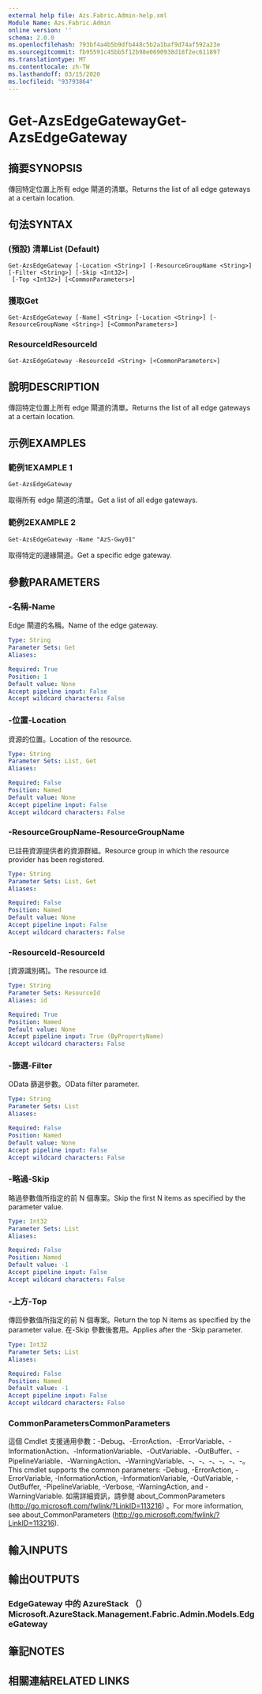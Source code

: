 ```yaml
---
external help file: Azs.Fabric.Admin-help.xml
Module Name: Azs.Fabric.Admin
online version: ''
schema: 2.0.0
ms.openlocfilehash: 793bf4a4b5b9dfb448c5b2a1baf9d74af592a23e
ms.sourcegitcommit: fb95591c45bb5f12b98e0690938d18f2ec611897
ms.translationtype: MT
ms.contentlocale: zh-TW
ms.lasthandoff: 03/15/2020
ms.locfileid: "93793864"
---
```

# <span data-ttu-id="0c93c-101">Get-AzsEdgeGateway</span><span class="sxs-lookup"><span data-stu-id="0c93c-101">Get-AzsEdgeGateway</span></span>

## <span data-ttu-id="0c93c-102">摘要</span><span class="sxs-lookup"><span data-stu-id="0c93c-102">SYNOPSIS</span></span>
<span data-ttu-id="0c93c-103">傳回特定位置上所有 edge 閘道的清單。</span><span class="sxs-lookup"><span data-stu-id="0c93c-103">Returns the list of all edge gateways at a certain location.</span></span>

## <span data-ttu-id="0c93c-104">句法</span><span class="sxs-lookup"><span data-stu-id="0c93c-104">SYNTAX</span></span>

### <span data-ttu-id="0c93c-105"> (預設) 清單</span><span class="sxs-lookup"><span data-stu-id="0c93c-105">List (Default)</span></span>
```
Get-AzsEdgeGateway [-Location <String>] [-ResourceGroupName <String>] [-Filter <String>] [-Skip <Int32>]
 [-Top <Int32>] [<CommonParameters>]
```

### <span data-ttu-id="0c93c-106">獲取</span><span class="sxs-lookup"><span data-stu-id="0c93c-106">Get</span></span>
```
Get-AzsEdgeGateway [-Name] <String> [-Location <String>] [-ResourceGroupName <String>] [<CommonParameters>]
```

### <span data-ttu-id="0c93c-107">ResourceId</span><span class="sxs-lookup"><span data-stu-id="0c93c-107">ResourceId</span></span>
```
Get-AzsEdgeGateway -ResourceId <String> [<CommonParameters>]
```

## <span data-ttu-id="0c93c-108">說明</span><span class="sxs-lookup"><span data-stu-id="0c93c-108">DESCRIPTION</span></span>
<span data-ttu-id="0c93c-109">傳回特定位置上所有 edge 閘道的清單。</span><span class="sxs-lookup"><span data-stu-id="0c93c-109">Returns the list of all edge gateways at a certain location.</span></span>

## <span data-ttu-id="0c93c-110">示例</span><span class="sxs-lookup"><span data-stu-id="0c93c-110">EXAMPLES</span></span>

### <span data-ttu-id="0c93c-111">範例1</span><span class="sxs-lookup"><span data-stu-id="0c93c-111">EXAMPLE 1</span></span>
```
Get-AzsEdgeGateway
```

<span data-ttu-id="0c93c-112">取得所有 edge 閘道的清單。</span><span class="sxs-lookup"><span data-stu-id="0c93c-112">Get a list of all edge gateways.</span></span>

### <span data-ttu-id="0c93c-113">範例2</span><span class="sxs-lookup"><span data-stu-id="0c93c-113">EXAMPLE 2</span></span>
```
Get-AzsEdgeGateway -Name "AzS-Gwy01"
```

<span data-ttu-id="0c93c-114">取得特定的邊緣閘道。</span><span class="sxs-lookup"><span data-stu-id="0c93c-114">Get a specific edge gateway.</span></span>

## <span data-ttu-id="0c93c-115">參數</span><span class="sxs-lookup"><span data-stu-id="0c93c-115">PARAMETERS</span></span>

### <span data-ttu-id="0c93c-116">-名稱</span><span class="sxs-lookup"><span data-stu-id="0c93c-116">-Name</span></span>
<span data-ttu-id="0c93c-117">Edge 閘道的名稱。</span><span class="sxs-lookup"><span data-stu-id="0c93c-117">Name of the edge gateway.</span></span>

```yaml
Type: String
Parameter Sets: Get
Aliases:

Required: True
Position: 1
Default value: None
Accept pipeline input: False
Accept wildcard characters: False
```

### <span data-ttu-id="0c93c-118">-位置</span><span class="sxs-lookup"><span data-stu-id="0c93c-118">-Location</span></span>
<span data-ttu-id="0c93c-119">資源的位置。</span><span class="sxs-lookup"><span data-stu-id="0c93c-119">Location of the resource.</span></span>

```yaml
Type: String
Parameter Sets: List, Get
Aliases:

Required: False
Position: Named
Default value: None
Accept pipeline input: False
Accept wildcard characters: False
```

### <span data-ttu-id="0c93c-120">-ResourceGroupName</span><span class="sxs-lookup"><span data-stu-id="0c93c-120">-ResourceGroupName</span></span>
<span data-ttu-id="0c93c-121">已註冊資源提供者的資源群組。</span><span class="sxs-lookup"><span data-stu-id="0c93c-121">Resource group in which the resource provider has been registered.</span></span>

```yaml
Type: String
Parameter Sets: List, Get
Aliases:

Required: False
Position: Named
Default value: None
Accept pipeline input: False
Accept wildcard characters: False
```

### <span data-ttu-id="0c93c-122">-ResourceId</span><span class="sxs-lookup"><span data-stu-id="0c93c-122">-ResourceId</span></span>
<span data-ttu-id="0c93c-123">[資源識別碼]。</span><span class="sxs-lookup"><span data-stu-id="0c93c-123">The resource id.</span></span>

```yaml
Type: String
Parameter Sets: ResourceId
Aliases: id

Required: True
Position: Named
Default value: None
Accept pipeline input: True (ByPropertyName)
Accept wildcard characters: False
```

### <span data-ttu-id="0c93c-124">-篩選</span><span class="sxs-lookup"><span data-stu-id="0c93c-124">-Filter</span></span>
<span data-ttu-id="0c93c-125">OData 篩選參數。</span><span class="sxs-lookup"><span data-stu-id="0c93c-125">OData filter parameter.</span></span>

```yaml
Type: String
Parameter Sets: List
Aliases:

Required: False
Position: Named
Default value: None
Accept pipeline input: False
Accept wildcard characters: False
```

### <span data-ttu-id="0c93c-126">-略過</span><span class="sxs-lookup"><span data-stu-id="0c93c-126">-Skip</span></span>
<span data-ttu-id="0c93c-127">略過參數值所指定的前 N 個專案。</span><span class="sxs-lookup"><span data-stu-id="0c93c-127">Skip the first N items as specified by the parameter value.</span></span>

```yaml
Type: Int32
Parameter Sets: List
Aliases:

Required: False
Position: Named
Default value: -1
Accept pipeline input: False
Accept wildcard characters: False
```

### <span data-ttu-id="0c93c-128">-上方</span><span class="sxs-lookup"><span data-stu-id="0c93c-128">-Top</span></span>
<span data-ttu-id="0c93c-129">傳回參數值所指定的前 N 個專案。</span><span class="sxs-lookup"><span data-stu-id="0c93c-129">Return the top N items as specified by the parameter value.</span></span>
<span data-ttu-id="0c93c-130">在-Skip 參數後套用。</span><span class="sxs-lookup"><span data-stu-id="0c93c-130">Applies after the -Skip parameter.</span></span>

```yaml
Type: Int32
Parameter Sets: List
Aliases:

Required: False
Position: Named
Default value: -1
Accept pipeline input: False
Accept wildcard characters: False
```

### <span data-ttu-id="0c93c-131">CommonParameters</span><span class="sxs-lookup"><span data-stu-id="0c93c-131">CommonParameters</span></span>
<span data-ttu-id="0c93c-132">這個 Cmdlet 支援通用參數：-Debug、-ErrorAction、-ErrorVariable、-InformationAction、-InformationVariable、-OutVariable、-OutBuffer、-PipelineVariable、-WarningAction、-WarningVariable、-、-、-、-、-、-。</span><span class="sxs-lookup"><span data-stu-id="0c93c-132">This cmdlet supports the common parameters: -Debug, -ErrorAction, -ErrorVariable, -InformationAction, -InformationVariable, -OutVariable, -OutBuffer, -PipelineVariable, -Verbose, -WarningAction, and -WarningVariable.</span></span> <span data-ttu-id="0c93c-133">如需詳細資訊，請參閱 about_CommonParameters (http://go.microsoft.com/fwlink/?LinkID=113216) 。</span><span class="sxs-lookup"><span data-stu-id="0c93c-133">For more information, see about_CommonParameters (http://go.microsoft.com/fwlink/?LinkID=113216).</span></span>

## <span data-ttu-id="0c93c-134">輸入</span><span class="sxs-lookup"><span data-stu-id="0c93c-134">INPUTS</span></span>

## <span data-ttu-id="0c93c-135">輸出</span><span class="sxs-lookup"><span data-stu-id="0c93c-135">OUTPUTS</span></span>

### <span data-ttu-id="0c93c-136">EdgeGateway 中的 AzureStack （）</span><span class="sxs-lookup"><span data-stu-id="0c93c-136">Microsoft.AzureStack.Management.Fabric.Admin.Models.EdgeGateway</span></span>

## <span data-ttu-id="0c93c-137">筆記</span><span class="sxs-lookup"><span data-stu-id="0c93c-137">NOTES</span></span>

## <span data-ttu-id="0c93c-138">相關連結</span><span class="sxs-lookup"><span data-stu-id="0c93c-138">RELATED LINKS</span></span>
